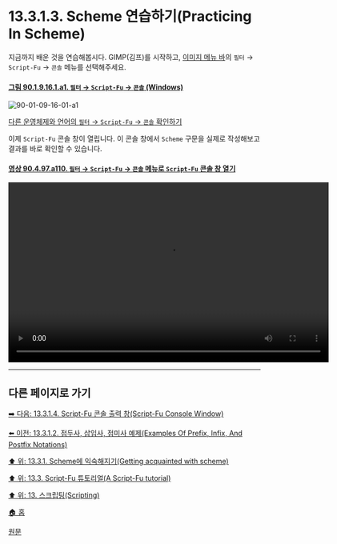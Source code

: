 # 13.3.1.3. Scheme 연습하기(Practicing In Scheme)
지금까지 배운 것을 연습해봅시다. GIMP(김프)를 시작하고, [이미지 메뉴 바](./03-02-02-02-image-menu.md)의 `필터` → `Script-Fu` → `콘솔` 메뉴를 선택해주세요.

<a id="90-01-09-16-01-a1"></a>

#### [그림 90.1.9.16.1.a1. `필터` → `Script-Fu` → `콘솔` (Windows)](./90-01-09-16-01-console.md#90-01-09-16-01-a1)
![90-01-09-16-01-a1](https://github.com/wonder13662/gimp/assets/15767104/316c552a-23a9-4070-8606-077ec88da118)

[다른 운영체제와 언어의 `필터` → `Script-Fu` → `콘솔` 확인하기](./90-01-09-16-01-console.md#90-01-09-16-01-a2)

이제 `Script-Fu` 콘솔 창이 열립니다. 이 콘솔 창에서 `Scheme` 구문을 실제로 작성해보고 결과를 바로 확인할 수 있습니다.

<a id="90-04-97-a110"></a>

#### [영상 90.4.97.a110. `필터` → `Script-Fu` → `콘솔` 메뉴로 `Script-Fu` 콘솔 창 열기](./90-04-97-script_fu_console.md#90-04-97-a110)
<video controls="controls" width="640" height="360" src="https://github.com/wonder13662/gimp/assets/15767104/8280c21f-edca-4504-931b-a4aa31418611"></video>

***

## 다른 페이지로 가기

[➡️ 다음: 13.3.1.4. Script-Fu 콘솔 출력 창(Script-Fu Console Window)](./13-03-01-04-script_fu_console_window.md)

[⬅️ 이전: 13.3.1.2. 접두사, 삽입사, 접미사 예제(Examples Of Prefix, Infix, And Postfix Notations)](./13-03-01-02-example_of_prefix_infix_n_postfix_notations.md)

[⬆️ 위: 13.3.1. Scheme에 익숙해지기(Getting acquainted with scheme)](./13-03-01-00-getting-acquainted-with-scheme.md)

[⬆️ 위: 13.3. Script-Fu 튜토리얼(A Script-Fu tutorial)](./13-03-00-a-script-fu-tutorial.md)

[⬆️ 위: 13. 스크립팅(Scripting)](./13-00-scripting.md)

[🏠 홈](./00-home.md)

[원문](https://docs.gimp.org/2.10/ko/gimp-using-script-fu-tutorial.html#idm9607)
